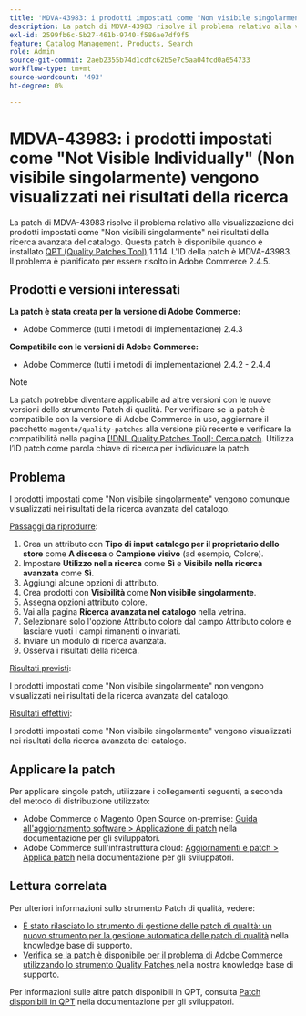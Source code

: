 ```yaml
---
title: 'MDVA-43983: i prodotti impostati come "Non visibile singolarmente" vengono visualizzati nei risultati di ricerca'
description: La patch di MDVA-43983 risolve il problema relativo alla visualizzazione dei prodotti impostati come "Non visibili singolarmente" nei risultati della ricerca avanzata del catalogo. Questa patch è disponibile quando è installato [Quality Patches Tool (QPT)](/help/announcements/adobe-commerce-announcements/magento-quality-patches-released-new-tool-to-self-serve-quality-patches.md) 1.1.14. L'ID della patch è MDVA-43983. Il problema è pianificato per essere risolto in Adobe Commerce 2.4.5.
exl-id: 2599fb6c-5b27-461b-9740-f586ae7df9f5
feature: Catalog Management, Products, Search
role: Admin
source-git-commit: 2aeb2355b74d1cdfc62b5e7c5aa04fcd0a654733
workflow-type: tm+mt
source-wordcount: '493'
ht-degree: 0%

---
```


# MDVA-43983: i prodotti impostati come &quot;Not Visible Individually&quot; (Non visibile singolarmente) vengono visualizzati nei risultati della ricerca

La patch di MDVA-43983 risolve il problema relativo alla visualizzazione dei prodotti impostati come &quot;Non visibili singolarmente&quot; nei risultati della ricerca avanzata del catalogo. Questa patch è disponibile quando è installato [QPT (Quality Patches Tool)](/help/announcements/adobe-commerce-announcements/magento-quality-patches-released-new-tool-to-self-serve-quality-patches.md) 1.1.14. L&#39;ID della patch è MDVA-43983. Il problema è pianificato per essere risolto in Adobe Commerce 2.4.5.

## Prodotti e versioni interessati

**La patch è stata creata per la versione di Adobe Commerce:**

* Adobe Commerce (tutti i metodi di implementazione) 2.4.3

**Compatibile con le versioni di Adobe Commerce:**

* Adobe Commerce (tutti i metodi di implementazione) 2.4.2 - 2.4.4

>[!NOTE]
>
>La patch potrebbe diventare applicabile ad altre versioni con le nuove versioni dello strumento Patch di qualità. Per verificare se la patch è compatibile con la versione di Adobe Commerce in uso, aggiornare il pacchetto `magento/quality-patches` alla versione più recente e verificare la compatibilità nella pagina [[!DNL Quality Patches Tool]: Cerca patch](https://experienceleague.adobe.com/tools/commerce-quality-patches/index.html). Utilizza l’ID patch come parola chiave di ricerca per individuare la patch.

## Problema

I prodotti impostati come &quot;Non visibile singolarmente&quot; vengono comunque visualizzati nei risultati della ricerca avanzata del catalogo.

<u>Passaggi da riprodurre</u>:

1. Crea un attributo con **Tipo di input catalogo per il proprietario dello store** come **A discesa** o **Campione visivo** (ad esempio, Colore).
1. Impostare **Utilizzo nella ricerca** come **Sì** e **Visibile nella ricerca avanzata** come **Sì**.
1. Aggiungi alcune opzioni di attributo.
1. Crea prodotti con **Visibilità** come **Non visibile singolarmente**.
1. Assegna opzioni attributo colore.
1. Vai alla pagina **Ricerca avanzata nel catalogo** nella vetrina.
1. Selezionare solo l&#39;opzione Attributo colore dal campo Attributo colore e lasciare vuoti i campi rimanenti o invariati.
1. Inviare un modulo di ricerca avanzata.
1. Osserva i risultati della ricerca.

<u>Risultati previsti</u>:

I prodotti impostati come &quot;Non visibile singolarmente&quot; non vengono visualizzati nei risultati della ricerca avanzata del catalogo.

<u>Risultati effettivi</u>:

I prodotti impostati come &quot;Non visibile singolarmente&quot; vengono visualizzati nei risultati della ricerca avanzata del catalogo.

## Applicare la patch

Per applicare singole patch, utilizzare i collegamenti seguenti, a seconda del metodo di distribuzione utilizzato:

* Adobe Commerce o Magento Open Source on-premise: [Guida all&#39;aggiornamento software > Applicazione di patch](https://experienceleague.adobe.com/en/docs/commerce-operations/tools/quality-patches-tool/usage) nella documentazione per gli sviluppatori.
* Adobe Commerce sull&#39;infrastruttura cloud: [Aggiornamenti e patch > Applica patch](https://experienceleague.adobe.com/en/docs/commerce-cloud-service/user-guide/develop/upgrade/apply-patches) nella documentazione per gli sviluppatori.

## Lettura correlata

Per ulteriori informazioni sullo strumento Patch di qualità, vedere:

* [È stato rilasciato lo strumento di gestione delle patch di qualità: un nuovo strumento per la gestione automatica delle patch di qualità](/help/announcements/adobe-commerce-announcements/magento-quality-patches-released-new-tool-to-self-serve-quality-patches.md) nella knowledge base di supporto.
* [Verifica se la patch è disponibile per il problema di Adobe Commerce utilizzando lo strumento Quality Patches ](/help/support-tools/patches-available-in-qpt-tool/check-patch-for-magento-issue-with-magento-quality-patches.md) nella nostra knowledge base di supporto.

Per informazioni sulle altre patch disponibili in QPT, consulta [Patch disponibili in QPT](https://experienceleague.adobe.com/tools/commerce-quality-patches/index.html) nella documentazione per gli sviluppatori.
